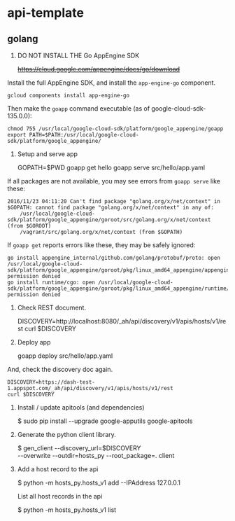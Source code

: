 # api-template

## golang

1. DO NOT INSTALL THE Go AppEngine SDK

   <strike>https://cloud.google.com/appengine/docs/go/download</strike>

  Install the full AppEngine SDK, and install the `app-engine-go` component.

    gcloud components install app-engine-go

  Then make the `goapp` command executable (as of google-cloud-sdk-135.0.0):

    chmod 755 /usr/local/google-cloud-sdk/platform/google_appengine/goapp 
    export PATH=$PATH:/usr/local/google-cloud-sdk/platform/google_appengine/

1. Setup and serve app

    GOPATH=$PWD
    goapp get hello
    goapp serve src/hello/app.yaml

  If all packages are not available, you may see errors from `goapp serve` like these:

    2016/11/23 04:11:20 Can't find package "golang.org/x/net/context" in $GOPATH: cannot find package "golang.org/x/net/context" in any of:
        /usr/local/google-cloud-sdk/platform/google_appengine/goroot/src/golang.org/x/net/context (from $GOROOT)
        /vagrant/src/golang.org/x/net/context (from $GOPATH)

  If `goapp get` reports errors like these, they may be safely ignored:

    go install appengine_internal/github.com/golang/protobuf/proto: open /usr/local/google-cloud-sdk/platform/google_appengine/goroot/pkg/linux_amd64_appengine/appengine_internal/github.com/golang/protobuf/proto.a: permission denied
    go install runtime/cgo: open /usr/local/google-cloud-sdk/platform/google_appengine/goroot/pkg/linux_amd64_appengine/runtime/cgo.a: permission denied

1. Check REST document.

    DISCOVERY=http://localhost:8080/_ah/api/discovery/v1/apis/hosts/v1/rest
    curl $DISCOVERY

1. Deploy app

    goapp deploy src/hello/app.yaml

  And, check the discovery doc again.

    DISCOVERY=https://dash-test-1.appspot.com/_ah/api/discovery/v1/apis/hosts/v1/rest
    curl $DISCOVERY

1. Install / update apitools (and dependencies)

    $ sudo pip install --upgrade google-apputils google-apitools

1. Generate the python client library.

    $ gen_client --discovery_url=$DISCOVERY \
	    --overwrite --outdir=hosts_py --root_package=. client

1. Add a host record to the api

    $ python -m hosts_py.hosts_v1 add --IPAddress 127.0.0.1

   List all host records in the api

    $ python -m hosts_py.hosts_v1 list
